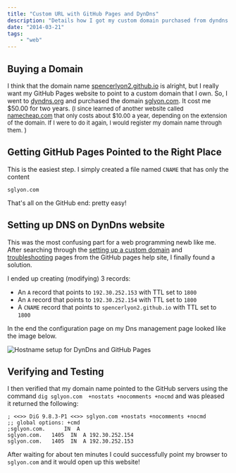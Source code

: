 ```yaml
---
title: "Custom URL with GitHub Pages and DynDns"
description: "Details how I got my custom domain purchased from dyndns.org to redirect to my GitHub pages site."
date: "2014-03-21"
tags:
    - "web"
---
```


## Buying a Domain

I think that the domain name [spencerlyon2.github.io](http://spencerlyon2.github.io) is alright, but I really want my GitHub Pages website to point to a custom domain that I own. So, I went to [dyndns.org](http://dyndns.org) and purchased the domain [sglyon.com](sglyon.com). It cost me $50.00 for two years. (<font size=2>I since learned of another website called [namecheap.com](http://namecheap.com) that only costs about $10.00 a year, depending on the extension of the domain. If I were to do it again, I would register my domain name through them.</font> )

## Getting GitHub Pages Pointed to the Right Place

This is the easiest step. I simply created a file named `CNAME` that has only the content

```
sglyon.com
```

That's all on the GitHub end: pretty easy!

## Setting up DNS on DynDns website

This was the most confusing part for a web programming newb like me. After searching through the [setting up a custom domain](https://help.github.com/articles/setting-up-a-custom-domain-with-pages) and [troubleshooting](https://help.github.com/articles/my-custom-domain-isn-t-working) pages from the GitHub pages help site, I finally found a solution.

I ended up creating (modifying) 3 records:

* An `A` record that points to `192.30.252.153` with TTL set to `1800`
* An `A` record that points to `192.30.252.154` with TTL set to `1800`
* A `CNAME` record that points to `spencerlyon2.github.io` with TTL set to `1800`

In the end the configuration page on my Dns management page looked like the image below.

<!-- ![Hostname setup for DynDns and GitHub Pages](/images/DynHostnames.png) -->
<div class="container-fluid">
<img src="/images/DynHostnames.png" alt="Hostname setup for DynDns and GitHub Pages" class="img-responsive center-block"/>
</div>

## Verifying and Testing

I then verified that my domain name pointed to the GitHub servers using the command `dig sglyon.com  +nostats +nocomments +nocmd` and was pleased it returned the following:

```
; <<>> DiG 9.8.3-P1 <<>> sglyon.com +nostats +nocomments +nocmd
;; global options: +cmd
;sglyon.com.      IN  A
sglyon.com.   1405  IN  A 192.30.252.154
sglyon.com.   1405  IN  A 192.30.252.153
```

After waiting for about ten minutes I could successfully point my browser to `sglyon.com` and it would open up this website!
